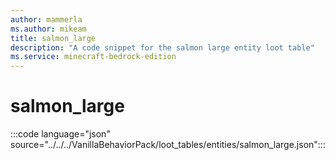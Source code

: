 ```yaml
---
author: mammerla
ms.author: mikeam
title: salmon_large
description: "A code snippet for the salmon large entity loot table"
ms.service: minecraft-bedrock-edition
---
```


# salmon_large

:::code language="json" source="../../../VanillaBehaviorPack/loot_tables/entities/salmon_large.json":::
